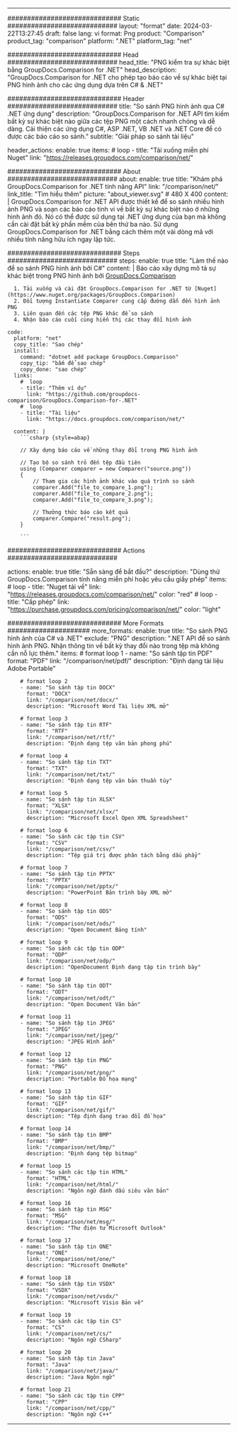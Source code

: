 
---
############################# Static ############################
layout: "format"
date:  2024-03-22T13:27:45
draft: false
lang: vi
format: Png
product: "Comparison"
product_tag: "comparison"
platform: ".NET"
platform_tag: "net"

############################# Head ############################
head_title: "PNG kiểm tra sự khác biệt bằng GroupDocs.Comparison for .NET"
head_description: "GroupDocs.Comparison for .NET cho phép tạo báo cáo về sự khác biệt tại PNG hình ảnh cho các ứng dụng dựa trên C# & .NET"

############################# Header ############################
title: "So sánh PNG hình ảnh qua C# .NET ứng dụng" 
description: "GroupDocs.Comparison for .NET API tìm kiếm bất kỳ sự khác biệt nào giữa các tệp PNG một cách nhanh chóng và dễ dàng. Cải thiện các ứng dụng C#, ASP .NET, VB .NET và .NET Core để có được các báo cáo so sánh."
subtitle: "Giải pháp so sánh tài liệu" 

header_actions:
  enable: true
  items:
    #  loop
    - title: "Tải xuống miễn phí Nuget"
      link: "https://releases.groupdocs.com/comparison/net/"
      
############################# About ############################
about:
    enable: true
    title: "Khám phá GroupDocs.Comparison for .NET tính năng API"
    link: "/comparison/net/"
    link_title: "Tìm hiểu thêm"
    picture: "about_viewer.svg" # 480 X 400
    content: |
       GroupDocs.Comparison for .NET API được thiết kế để so sánh nhiều hình ảnh PNG và soạn các báo cáo tinh vi về bất kỳ sự khác biệt nào ở những hình ảnh đó. Nó có thể được sử dụng tại .NET ứng dụng của bạn mà không cần cài đặt bất kỳ phần mềm của bên thứ ba nào. Sử dụng GroupDocs.Comparison for .NET bằng cách thêm một vài dòng mã với nhiều tính năng hữu ích ngay lập tức.

############################# Steps ############################
steps:
    enable: true
    title: "Làm thế nào để so sánh PNG hình ảnh bởi C#"
    content: |
      Báo cáo xây dựng mô tả sự khác biệt trong PNG hình ảnh bởi [GroupDocs.Comparison](https://products.groupdocs.com/comparison/net/)
      
      1. Tải xuống và cài đặt GroupDocs.Comparison for .NET từ [Nuget](https://www.nuget.org/packages/GroupDocs.Comparison)
      2. Đối tượng Instantiate Comparer cung cấp đường dẫn đến hình ảnh PNG
      3. Liên quan đến các tệp PNG khác để so sánh
      4. Nhận báo cáo cuối cùng hiển thị các thay đổi hình ảnh
   
    code:
      platform: "net"
      copy_title: "Sao chép"
      install:
        command: "dotnet add package GroupDocs.Comparison"
        copy_tip: "bấm để sao chép"
        copy_done: "sao chép"
      links:
        #  loop
        - title: "Thêm ví dụ"
          link: "https://github.com/groupdocs-comparison/GroupDocs.Comparison-for-.NET"
        #  loop
        - title: "Tài liệu"
          link: "https://docs.groupdocs.com/comparison/net/"
          
      content: |
        ```csharp {style=abap}

        // Xây dựng báo cáo về những thay đổi trong PNG hình ảnh

        // Tạo bộ so sánh trỏ đến tệp đầu tiên
        using (Comparer comparer = new Comparer("source.png"))
        {
            // Tham gia các hình ảnh khác vào quá trình so sánh
        	comparer.Add("file_to_compare_1.png");
            comparer.Add("file_to_compare_2.png");
            comparer.Add("file_to_compare_3.png");

            // Thưởng thức báo cáo kết quả
            comparer.Compare("result.png"); 
        }
        
        ```            

############################# Actions ############################

actions:
  enable: true
  title: "Sẵn sàng để bắt đầu?"
  description: "Dùng thử GroupDocs.Comparison tính năng miễn phí hoặc yêu cầu giấy phép"
  items:
    #  loop
    - title: "Nuget tải về"
      link: "https://releases.groupdocs.com/comparison/net/"
      color: "red"
        #  loop
    - title: "Cấp phép"
      link: "https://purchase.groupdocs.com/pricing/comparison/net/"
      color: "light"


############################# More Formats #####################
more_formats:
    enable: true
    title: "So sánh PNG hình ảnh của C# và .NET"
    exclude: "PNG"
    description: ".NET API để so sánh hình ảnh PNG. Nhận thông tin về bất kỳ thay đổi nào trong tệp mà không cần nỗ lực thêm."
    items: 
        # format loop 1
        - name: "So sánh tập tin PDF"
          format: "PDF"
          link: "/comparison/net/pdf/"
          description: "Định dạng tài liệu Adobe Portable"

        # format loop 2
        - name: "So sánh tập tin DOCX"
          format: "DOCX"
          link: "/comparison/net/docx/"
          description: "Microsoft Word Tài liệu XML mở"

        # format loop 3
        - name: "So sánh tập tin RTF"
          format: "RTF"
          link: "/comparison/net/rtf/"
          description: "Định dạng tệp văn bản phong phú"

        # format loop 4
        - name: "So sánh tập tin TXT"
          format: "TXT"
          link: "/comparison/net/txt/"
          description: "Định dạng tệp văn bản thuần túy"

        # format loop 5
        - name: "So sánh tập tin XLSX"
          format: "XLSX"
          link: "/comparison/net/xlsx/"
          description: "Microsoft Excel Open XML Spreadsheet"

        # format loop 6
        - name: "So sánh các tập tin CSV"
          format: "CSV"
          link: "/comparison/net/csv/"
          description: "Tệp giá trị được phân tách bằng dấu phẩy"

        # format loop 7
        - name: "So sánh tập tin PPTX"
          format: "PPTX"
          link: "/comparison/net/pptx/"
          description: "PowerPoint Bản trình bày XML mở"

        # format loop 8
        - name: "So sánh tập tin ODS"
          format: "ODS"
          link: "/comparison/net/ods/"
          description: "Open Document Bảng tính"

        # format loop 9
        - name: "So sánh các tập tin ODP"
          format: "ODP"
          link: "/comparison/net/odp/"
          description: "OpenDocument Định dạng tập tin trình bày"

        # format loop 10
        - name: "So sánh tập tin ODT"
          format: "ODT"
          link: "/comparison/net/odt/"
          description: "Open Document Văn bản"

        # format loop 11
        - name: "So sánh tập tin JPEG"
          format: "JPEG"
          link: "/comparison/net/jpeg/"
          description: "JPEG Hình ảnh"

        # format loop 12
        - name: "So sánh tập tin PNG"
          format: "PNG"
          link: "/comparison/net/png/"
          description: "Portable Đồ họa mạng"

        # format loop 13
        - name: "So sánh tập tin GIF"
          format: "GIF"
          link: "/comparison/net/gif/"
          description: "Tệp định dạng trao đổi đồ họa"

        # format loop 14
        - name: "So sánh tập tin BMP"
          format: "BMP"
          link: "/comparison/net/bmp/"
          description: "Định dạng tệp bitmap"

        # format loop 15
        - name: "So sánh các tập tin HTML"
          format: "HTML"
          link: "/comparison/net/html/"
          description: "Ngôn ngữ đánh dấu siêu văn bản"

        # format loop 16
        - name: "So sánh tập tin MSG"
          format: "MSG"
          link: "/comparison/net/msg/"
          description: "Thư điện tử Microsoft Outlook"

        # format loop 17
        - name: "So sánh tập tin ONE"
          format: "ONE"
          link: "/comparison/net/one/"
          description: "Microsoft OneNote"

        # format loop 18
        - name: "So sánh tập tin VSDX"
          format: "VSDX"
          link: "/comparison/net/vsdx/"
          description: "Microsoft Visio Bản vẽ"

        # format loop 19
        - name: "So sánh các tập tin CS"
          format: "CS"
          link: "/comparison/net/cs/"
          description: "Ngôn ngữ CSharp"

        # format loop 20
        - name: "So sánh tập tin Java"
          format: "Java"
          link: "/comparison/net/java/"
          description: "Java Ngôn ngữ"
          
        # format loop 21
        - name: "So sánh các tập tin CPP"
          format: "CPP"
          link: "/comparison/net/cpp/"
          description: "Ngôn ngữ C++"
---